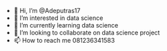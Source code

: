- 👋 Hi, I’m @Adeputras17
- 👀 I’m interested in data science 
- 🌱 I’m currently learning data science
- 💞️ I’m looking to collaborate on data science project
- 📫 How to reach me 081236341583

<!---
Adeputras17/Adeputras17 is a ✨ special ✨ repository because its `README.md` (this file) appears on your GitHub profile.
You can click the Preview link to take a look at your changes.
--->
